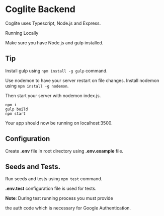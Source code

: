 # Coglite Backend

Coglite uses Typescript, Node.js and Express.

Running Locally

Make sure you have Node.js and gulp installed.

## Tip
Install gulp using
<code>npm install -g gulp</code> command.

Use nodemon to have your server restart 
on file changes. Install nodemon using 
<code>npm install -g nodemon</code>.
 
Then start your server with nodemon index.js.

    npm i
    gulp build
    npm start

Your app should now be running on localhost:3500.

## Configuration

Create **.env** file in root directory 
using **.env.example** file.



## Seeds and Tests.

Run seeds and tests using
<code>npm test</code> command.

 **.env.test** configuration file is used for tests.

**Note**: During test running process you must provide

the auth code which is necessary for Google Authentication.
